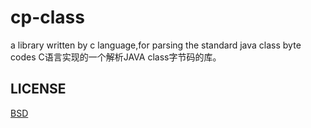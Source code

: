 # cp-class
a library written by c language,for parsing the standard java class byte codes
C语言实现的一个解析JAVA class字节码的库。



## LICENSE
[BSD](LICENSE)